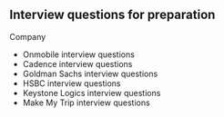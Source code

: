 ## Interview questions for preparation

Company 

  - Onmobile interview questions
  - Cadence interview questions
  - Goldman Sachs interview questions
  - HSBC interview questions
  - Keystone Logics interview questions
  - Make My Trip interview questions